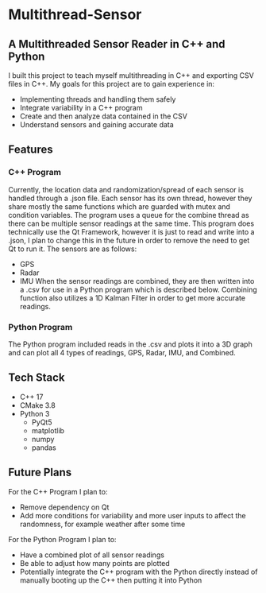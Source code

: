 # Multithread-Sensor

## A Multithreaded Sensor Reader in C++ and Python

I built this project to teach myself multithreading in C++ and exporting CSV files in C++. My goals for this project are to gain experience in:
- Implementing threads and handling them safely
- Integrate variability in a C++ program
- Create and then analyze data contained in the CSV
- Understand sensors and gaining accurate data

## Features

### C++ Program

Currently, the location data and randomization/spread of each sensor is handled through a .json file. Each sensor has its own thread, however they share mostly the same functions which are guarded with mutex and condition variables. The program uses a queue for the combine thread as there can be multiple sensor readings at the same time. This program does technically use the Qt Framework, however it is just to read and write into a .json, I plan to change this in the future in order to remove the need to get Qt to run it.
The sensors are as follows:
- GPS
- Radar
- IMU
When the sensor readings are combined, they are then written into a .csv for use in a Python program which is described below. Combining function also utilizes a 1D Kalman Filter in order to get more accurate readings.

### Python Program

The Python program included reads in the .csv and plots it into a 3D graph and can plot all 4 types of readings, GPS, Radar, IMU, and Combined.

## Tech Stack

- C++ 17
- CMake 3.8
- Python 3
  - PyQt5
  - matplotlib
  - numpy
  - pandas

## Future Plans

For the C++ Program I plan to:
- Remove dependency on Qt
- Add more conditions for variability and more user inputs to affect the randomness, for example weather after some time

For the Python Program I plan to:
- Have a combined plot of all sensor readings
- Be able to adjust how many points are plotted
- Potentially integrate the C++ program with the Python directly instead of manually booting up the C++ then putting it into Python
